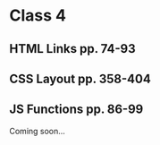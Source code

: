 # Class 4

## HTML Links pp. 74-93

## CSS Layout pp. 358-404

## JS Functions pp. 86-99

Coming soon... 